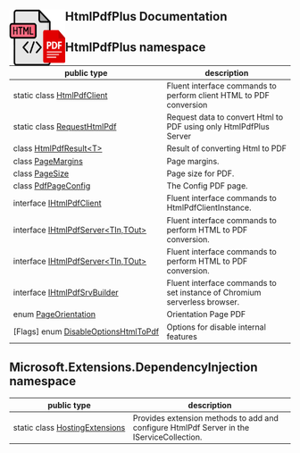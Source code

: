 # <img style="z-index: 100;" align="left" width="100" height="100" src="../../docs/images/Icon.png"> 

## HtmlPdfPlus Documentation
##

## HtmlPdfPlus namespace

| public type | description |
| --- | --- |
| static class [HtmlPdfClient](./assemblies/HtmlPdfPlus/HtmlPdfClient.md) | Fluent interface commands to perform client HTML to PDF conversion |
| static class [RequestHtmlPdf](./assemblies/HtmlPdfPlus/RequestHtmlPdf.md) | Request data to convert Html to PDF using only HtmlPdfPlus Server |
| class [HtmlPdfResult&lt;T&gt;](./assemblies/HtmlPdfPlus/HtmlPdfResult-1.md) | Result of converting Html to PDF |
| class [PageMargins](./assemblies/HtmlPdfPlus/PageMargins.md) | Page margins. |
| class [PageSize](./assemblies/HtmlPdfPlus/PageSize.md) | Page size for PDF. |
| class [PdfPageConfig](./assemblies/HtmlPdfPlus/PdfPageConfig.md) | The Config PDF page. |
| interface [IHtmlPdfClient](./assemblies/HtmlPdfPlus/IHtmlPdfClient.md) | Fluent interface commands to HtmlPdfClientInstance. |
| interface [IHtmlPdfServer&lt;TIn,TOut&gt;](./assemblies/HtmlPdfPlus/IHtmlPdfServer-2.md) | Fluent interface commands to perform HTML to PDF conversion. |
| interface [IHtmlPdfServer&lt;TIn,TOut&gt;](./assemblies/HtmlPdfPlus/IHtmlPdfServer-2.md) | Fluent interface commands to perform HTML to PDF conversion. |
| interface [IHtmlPdfSrvBuilder](./assemblies/HtmlPdfPlus/IHtmlPdfSrvBuilder.md) | Fluent interface commands to set instance of Chromium serverless browser. |
| enum [PageOrientation](./assemblies/HtmlPdfPlus/PageOrientation.md) | Orientation Page PDF |
| [Flags] enum [DisableOptionsHtmlToPdf](./assemblies/HtmlPdfPlus/DisableOptionsHtmlToPdf.md) | Options for disable internal features |

## Microsoft.Extensions.DependencyInjection namespace

| public type | description |
| --- | --- |
| static class [HostingExtensions](./assemblies/Microsoft.Extensions.DependencyInjection/HostingExtensions.md) | Provides extension methods to add and configure HtmlPdf Server in the IServiceCollection. |

